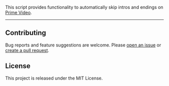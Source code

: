 This script provides functionality to automatically skip intros and endings on [Prime Video](https://www.amazon.co.jp/gp/video/storefront).

---

## Contributing

Bug reports and feature suggestions are welcome. Please [open an issue](https://github.com/yossy17/prime-video-auto-skipper/issues) or [create a pull request](https://github.com/yossy17/prime-video-auto-skipper/pulls).

## License

This project is released under the MIT License.
